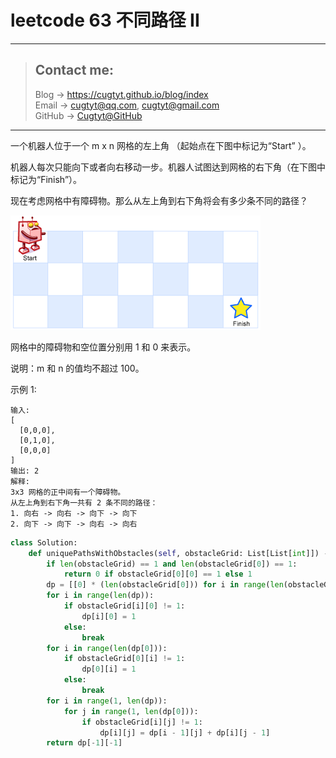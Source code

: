 # leetcode 63 不同路径 II

---
> ## Contact me:
> Blog -> <https://cugtyt.github.io/blog/index>  
> Email -> <cugtyt@qq.com>, <cugtyt@gmail.com>  
> GitHub -> [Cugtyt@GitHub](https://github.com/Cugtyt)

---

一个机器人位于一个 m x n 网格的左上角 （起始点在下图中标记为“Start” ）。

机器人每次只能向下或者向右移动一步。机器人试图达到网格的右下角（在下图中标记为“Finish”）。

现在考虑网格中有障碍物。那么从左上角到右下角将会有多少条不同的路径？

![](R/robot_maze.png)

网格中的障碍物和空位置分别用 1 和 0 来表示。

说明：m 和 n 的值均不超过 100。

示例 1:
```
输入:
[
  [0,0,0],
  [0,1,0],
  [0,0,0]
]
输出: 2
解释:
3x3 网格的正中间有一个障碍物。
从左上角到右下角一共有 2 条不同的路径：
1. 向右 -> 向右 -> 向下 -> 向下
2. 向下 -> 向下 -> 向右 -> 向右
```

``` python
class Solution:
    def uniquePathsWithObstacles(self, obstacleGrid: List[List[int]]) -> int:
        if len(obstacleGrid) == 1 and len(obstacleGrid[0]) == 1:
            return 0 if obstacleGrid[0][0] == 1 else 1
        dp = [[0] * (len(obstacleGrid[0])) for i in range(len(obstacleGrid))]
        for i in range(len(dp)):
            if obstacleGrid[i][0] != 1:
                dp[i][0] = 1
            else: 
                break
        for i in range(len(dp[0])):
            if obstacleGrid[0][i] != 1:
                dp[0][i] = 1
            else: 
                break
        for i in range(1, len(dp)):
            for j in range(1, len(dp[0])):
                if obstacleGrid[i][j] != 1:
                    dp[i][j] = dp[i - 1][j] + dp[i][j - 1]
        return dp[-1][-1]
```